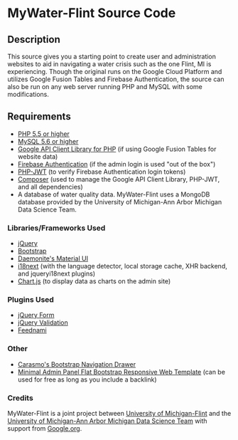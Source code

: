 # MyWater-Flint Source Code #

## Description ##
This source gives you a starting point to create user and administration websites to aid in navigating a water crisis such as the one Flint, MI is experiencing. Though the original runs on the Google Cloud Platform and utilizes Google Fusion Tables and Firebase Authentication, the source can also be run on any web server running PHP and MySQL with some modifications.

## Requirements ##
* [PHP 5.5 or higher](http://www.php.net/)
* [MySQL 5.6 or higher](http://dev.mysql.com/)
* [Google API Client Library for PHP](https://github.com/google/google-api-php-client/) (if using Google Fusion Tables for website data)
* [Firebase Authentication](https://firebase.google.com/) (if the admin login is used "out of the box")
* [PHP-JWT](https://github.com/firebase/php-jwt/) (to verify Firebase Authentication login tokens)
* [Composer](https://getcomposer.org/) (used to manage the Google API Client Library, PHP-JWT, and all dependencies)
* A database of water quality data. MyWater-Flint uses a MongoDB database provided by the University of Michigan-Ann Arbor Michigan Data Science Team.

### Libraries/Frameworks Used ###
* [jQuery](http://jquery.com/)
* [Bootstrap](https://getbootstrap.com/)
* [Daemonite's Material UI](https://github.com/Daemonite/material/)
* [i18next](http://i18next.com/) (with the language detector, local storage cache, XHR backend, and jqueryi18next plugins)
* [Chart.js](http://www.chartjs.org/) (to display data as charts on the admin site)

### Plugins Used ###
* [jQuery Form](http://malsup.com/jquery/form/)
* [jQuery Validation](http://jqueryvalidation.org/)
* [Feednami](https://github.com/sekando/feednami-client/)

### Other ###
* [Carasmo's Bootstrap Navigation Drawer](https://jsbin.com/seqola/2/edit?html,css,js,output)
* [Minimal Admin Panel Flat Bootstrap Responsive Web Template](https://w3layouts.com/minimal-admin-panel-flat-bootstrap-responsive-web-template/) (can be used for free as long as you include a backlink)

### Credits ###
MyWater-Flint is a joint project between [University of Michigan-Flint](http://www.umflint.edu/) and the [University of Michigan-Ann Arbor Michigan Data Science Team](http://web.eecs.umich.edu/~jabernet/FlintWater/data_dive_summary.html) with support from [Google.org](http://www.google.org/).
